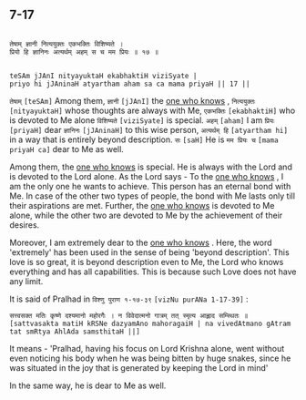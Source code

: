 ## 7-17


```shloka-sa

तेषाम् ज्ञानी नित्ययुक्तः एकभक्तिः विशिष्यते ।
प्रियो हि ज्ञानिनः अत्यर्थम् अहम् स च मम प्रियः ॥ १७ ॥

```
```shloka-sa-hk

teSAm jJAnI nityayuktaH ekabhaktiH viziSyate |
priyo hi jJAninaH atyartham aham sa ca mama priyaH || 17 ||

```
`तेषाम्` `[teSAm]` Among them, `ज्ञानी` `[jJAnI]` the 
[one who knows](jnAnI)
, `नित्ययुक्तः` `[nityayuktaH]` whose thoughts are always with Me, `एकभक्तिः` `[ekabhaktiH]` who is devoted to Me alone `विशिष्यते` `[viziSyate]` is special. `अहम्` `[aham]` I am `प्रियः` `[priyaH]` dear `ज्ञानिनः` `[jJAninaH]` to this wise person, `अत्यर्थम् हि` `[atyartham hi]` in a way that is entirely beyond description. `सः` `[saH]` He is `मम प्रियः च` `[mama priyaH ca]` dear to Me as well.



Among them, the 
[one who knows](jnAnI)
 is special. He is always with the Lord and is devoted to the Lord alone. As the Lord says - To the 
[one who knows](jnAnI)
, I am the only one he wants to achieve. This person has an eternal bond with Me. In case of the other two types of people, the bond with Me lasts only till their aspirations are met. Further, the 
[one who knows](jnAnI)
 is devoted to Me alone, while the other two are devoted to Me by the achievement of their desires.

Moreover, I am extremely dear to the 
[one who knows](jnAnI)
. Here, the word 'extremely' has been used in the sense of being 'beyond description'. This love is so great, it is beyond description even to Me, the Lord who knows everything and has all capabilities. This is because such Love does not have any limit. 

It is said of Pralhad in 
`विश्णु पुराण १-१७-३९` `[vizNu purANa 1-17-39]` :

`सत्त्वसक्त मतिः कृष्णे दश्यमानो महोरगैः । न विवेदात्मनो गात्रम् तत् स्मृत्य आह्लाद सम्स्थितः ॥` `[sattvasakta matiH kRSNe dazyamAno mahoragaiH | na vivedAtmano gAtram tat smRtya AhlAda samsthitaH ||]`

It means - 'Pralhad, having his focus on Lord Krishna alone, went without even noticing his body when he was being bitten by huge snakes, since he was situated in the joy that is generated by keeping the Lord in mind'

In the same way, he is dear to Me as well.


